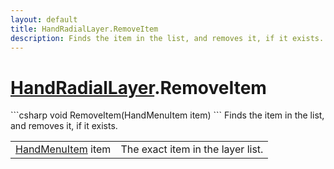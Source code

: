 ```yaml
---
layout: default
title: HandRadialLayer.RemoveItem
description: Finds the item in the list, and removes it, if it exists.
---
```

# [HandRadialLayer]({{site.url}}/Pages/Reference/HandRadialLayer.html).RemoveItem

<div class='signature' markdown='1'>
```csharp
void RemoveItem(HandMenuItem item)
```
Finds the item in the list, and removes it, if it exists.
</div>

|  |  |
|--|--|
|[HandMenuItem]({{site.url}}/Pages/Reference/HandMenuItem.html) item|The exact item in the layer list.|




